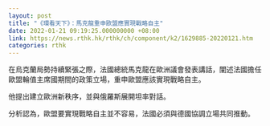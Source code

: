 ```yaml
---
layout: post
title: "《環看天下》：馬克龍重申歐盟應實現戰略自主"
date: 2022-01-21 09:19:25.000000000 +08:00
link: https://news.rthk.hk/rthk/ch/component/k2/1629885-20220121.htm
categories: rthk
---
```


在烏克蘭局勢持續緊張之際，法國總統馬克龍在歐洲議會發表講話，闡述法國擔任歐盟輪值主席國期間的政策立場，重申歐盟應該實現戰略自主。

他提出建立歐洲新秩序，並與俄羅斯展開坦率對話。

分析認為，歐盟要實現戰略自主並不容易，法國必須與德國協調立場共同推動。
